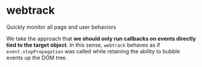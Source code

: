 # webtrack
 Quickly monitor all page and user behaviors

We take the approach that **we should only run callbacks on events directly tied to the target object**. In this sense, `webtrack` behaves as if `event.stopPropagation` was called while retaining the ability to bubble events up the DOM tree.